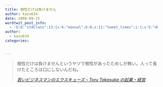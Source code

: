 ```yaml
---
title: 根性だけは負けません
author: kazu634
date: 2008-09-25
wordtwit_post_info:
  - 'O:8:"stdClass":13:{s:6:"manual";b:0;s:11:"tweet_times";i:1;s:5:"delay";i:0;s:7:"enabled";i:1;s:10:"separation";s:2:"60";s:7:"version";s:3:"3.7";s:14:"tweet_template";b:0;s:6:"status";i:2;s:6:"result";a:0:{}s:13:"tweet_counter";i:2;s:13:"tweet_log_ids";a:1:{i:0;i:4301;}s:9:"hash_tags";a:0:{}s:8:"accounts";a:1:{i:0;s:7:"kazu634";}}'
author:
  - kazu634
categories:


---
```

<div class="section">
<blockquote title="若いビジネスマンのエクスキューズ - Toru Takasuka の起業・経営" cite="http://d.hatena.ne.jp/ttakasuka/20080925/p2">
<p>
      根性だけは負けませんというヤツで根性があったためしが無い。人って長けたところは口にしないんだね。
</p>
    
<p>
<cite><a href="http://d.hatena.ne.jp/ttakasuka/20080925/p2" onclick="__gaTracker('send', 'event', 'outbound-article', 'http://d.hatena.ne.jp/ttakasuka/20080925/p2', '若いビジネスマンのエクスキューズ &#8211; Toru Takasuka の起業・経営');" target="_blank">若いビジネスマンのエクスキューズ &#8211; Toru Takasuka の起業・経営</a></cite>
</p>
</blockquote>
</div>
